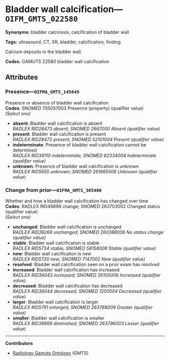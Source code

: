 # Bladder wall calcification—`OIFM_GMTS_022580`

**Synonyms:** bladder calcinosis, calcification of bladder wall

**Tags:** ultrasound, CT, XR, bladder, calcification, finding

Calcium deposits in the bladder wall.

**Codes:** GAMUTS 22580 bladder wall calcification

## Attributes

### Presence—`OIFMA_GMTS_145649`

Presence or absence of bladder wall calcification  
**Codes**: SNOMED 705057003 Presence (property) (qualifier value)  
*(Select one)*

- **absent**: Bladder wall calcification is absent  
_RADLEX RID28473 absent; SNOMED 2667000 Absent (qualifier value)_
- **present**: Bladder wall calcification is present  
_RADLEX RID28472 present; SNOMED 52101004 Present (qualifier value)_
- **indeterminate**: Presence of bladder wall calcification cannot be determined  
_RADLEX RID39110 indeterminate; SNOMED 82334004 Indeterminate (qualifier value)_
- **unknown**: Presence of bladder wall calcification is unknown  
_RADLEX RID5655 unknown; SNOMED 261665006 Unknown (qualifier value)_

### Change from prior—`OIFMA_GMTS_305400`

Whether and how a bladder wall calcification has changed over time  
**Codes**: RADLEX RID49896 change; SNOMED 263703002 Changed status (qualifier value)  
*(Select one)*

- **unchanged**: Bladder wall calcification is unchanged  
_RADLEX RID39268 unchanged; SNOMED 260388006 No status change (qualifier value)_
- **stable**: Bladder wall calcification is stable  
_RADLEX RID5734 stable; SNOMED 58158008 Stable (qualifier value)_
- **new**: Bladder wall calcification is new  
_RADLEX RID5720 new; SNOMED 7147002 New (qualifier value)_
- **resolved**: Bladder wall calcification seen on a prior exam has resolved  
- **increased**: Bladder wall calcification has increased  
_RADLEX RID36043 increased; SNOMED 35105006 Increased (qualifier value)_
- **decreased**: Bladder wall calcification has decreased  
_RADLEX RID36044 decreased; SNOMED 1250004 Decreased (qualifier value)_
- **larger**: Bladder wall calcification is larger  
_RADLEX RID5791 enlarged; SNOMED 263768009 Greater (qualifier value)_
- **smaller**: Bladder wall calcification is smaller  
_RADLEX RID38669 diminished; SNOMED 263796003 Lesser (qualifier value)_

---

**Contributors**

- [Radiology Gamuts Ontology](https://gamuts.net/) (GMTS)